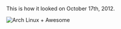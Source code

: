 This is how it looked on October 17th, 2012.

![Arch Linux + Awesome](http://i.imgur.com/yVcWs.png)
